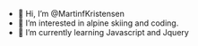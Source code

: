 - 👋 Hi, I’m @MartinfKristensen
- 👀 I’m interested in alpine skiing and coding.
- 🌱 I’m currently learning Javascript and Jquery

<!---
MartinfKristensen/MartinfKristensen is a ✨ special ✨ repository because its `README.md` (this file) appears on your GitHub profile.
You can click the Preview link to take a look at your changes.
--->

